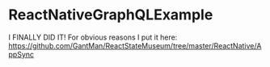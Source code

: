# ReactNativeGraphQLExample
I FINALLY DID IT!
For obvious reasons I put it here:  https://github.com/GantMan/ReactStateMuseum/tree/master/ReactNative/AppSync


